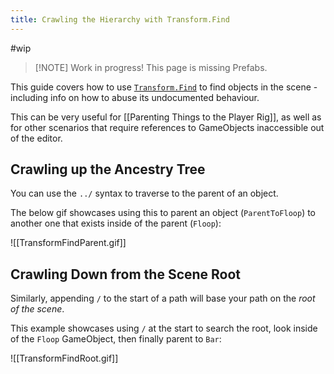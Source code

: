 ```yaml
---
title: Crawling the Hierarchy with Transform.Find
---
```

#wip

> [!NOTE] Work in progress!
> This page is missing Prefabs.

This guide covers how to use [`Transform.Find`](https://docs.unity3d.com/ScriptReference/Transform.Find.html) to find objects in the scene - including info on how to abuse its undocumented behaviour.

This can be very useful for [[Parenting Things to the Player Rig]], as well as for other scenarios that require references to GameObjects inaccessible out of the editor.

## Crawling up the Ancestry Tree

You can use the `../` syntax to traverse to the parent of an object.

The below gif showcases using this to parent an object (`ParentToFloop`) to another one that exists inside of the parent (`Floop`):

![[TransformFindParent.gif]]

## Crawling Down from the Scene Root

Similarly, appending `/` to the start of a path will base your path on the *root of the scene*.

This example showcases using `/` at the start to search the root, look inside of the `Floop` GameObject, then finally parent to `Bar`:

![[TransformFindRoot.gif]]